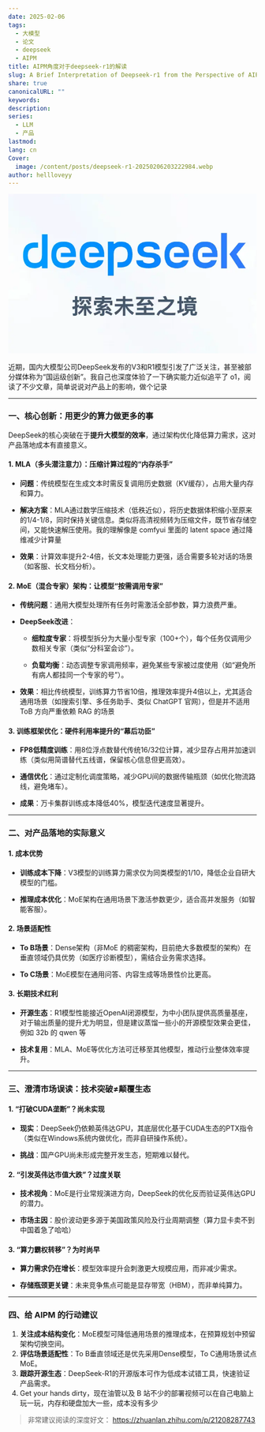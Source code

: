 ```yaml
---
date: 2025-02-06
tags:
  - 大模型
  - 论文
  - deepseek
  - AIPM
title: AIPM角度对于deepseek-r1的解读
slug: A Brief Interpretation of Deepseek-r1 from the Perspective of AIPM
share: true
canonicalURL: ""
keywords: 
description: 
series:
  - LLM
  - 产品
lastmod: 
lang: cn
Cover:
  image: /content/posts/deepseek-r1-20250206203222984.webp
author: hellloveyy
---
```


![deepseek-r1-20250206203222984.webp](deepseek-r1-20250206203222984.webp)

近期，国内大模型公司DeepSeek发布的V3和R1模型引发了广泛关注，甚至被部分媒体称为“国运级创新”。我自己也深度体验了一下确实能力近似追平了 o1，阅读了不少文章，简单说说对产品上的影响，做个记录

---

### 一、核心创新：用更少的算力做更多的事

DeepSeek的核心突破在于**提升大模型的效率**，通过架构优化降低算力需求，这对产品落地成本有直接意义。

#### 1. **MLA（多头潜注意力）：压缩计算过程的“内存杀手”**

- **问题**：传统模型在生成文本时需反复调用历史数据（KV缓存），占用大量内存和算力。
    
- **解决方案**：MLA通过数学压缩技术（低秩近似），将历史数据体积缩小至原来的1/4-1/8，同时保持关键信息。类似将高清视频转为压缩文件，既节省存储空间，又能快速解压使用。我的理解像是 comfyui 里面的 latent space 通过降维减少计算量
    
- **效果**：计算效率提升2-4倍，长文本处理能力更强，适合需要多轮对话的场景（如客服、长文档分析）。


#### 2. **MoE（混合专家）架构：让模型“按需调用专家”**

- **传统问题**：通用大模型处理所有任务时需激活全部参数，算力浪费严重。
    
- **DeepSeek改进**：
    
    - **细粒度专家**：将模型拆分为大量小型专家（100+个），每个任务仅调用少数相关专家（类似“分科室会诊”）。
        
    - **负载均衡**：动态调整专家调用频率，避免某些专家被过度使用（如“避免所有病人都挂同一个专家的号”）。
        
- **效果**：相比传统模型，训练算力节省10倍，推理效率提升4倍以上，尤其适合通用场景（如搜索引擎、多任务助手、类似 ChatGPT 官网），但是并不适用 ToB 方向严重依赖 RAG 的场景


#### 3. **训练框架优化：硬件利用率提升的“幕后功臣”**

- **FP8低精度训练**：用8位浮点数替代传统16/32位计算，减少显存占用并加速训练（类似用简谱替代五线谱，保留核心信息但更高效）。
    
- **通信优化**：通过定制化调度策略，减少GPU间的数据传输瓶颈（如优化物流路线，避免堵车）。
    
- **成果**：万卡集群训练成本降低40%，模型迭代速度显著提升。


---

### 二、对产品落地的实际意义

#### 1. **成本优势**

- **训练成本下降**：V3模型的训练算力需求仅为同类模型的1/10，降低企业自研大模型的门槛。
    
- **推理成本优化**：MoE架构在通用场景下激活参数更少，适合高并发服务（如智能客服）。

#### 2. **场景适配性**

- **To B场景**：Dense架构（非MoE 的稠密架构，目前绝大多数模型的架构）在垂直领域仍具优势（如医疗诊断模型），需结合业务需求选择。
    
- **To C场景**：MoE模型在通用问答、内容生成等场景性价比更高。

#### 3. **长期技术红利**

- **开源生态**：R1模型性能接近OpenAI闭源模型，为中小团队提供高质量基座，对于输出质量的提升尤为明显，但是建议蒸馏一些小的开源模型效果会更佳，例如 32b 的 qwen 等
    
- **技术复用**：MLA、MoE等优化方法可迁移至其他模型，推动行业整体效率提升。

---

### 三、澄清市场误读：技术突破≠颠覆生态

#### 1. **“打破CUDA垄断”？尚未实现**

- **现实**：DeepSeek仍依赖英伟达GPU，其底层优化基于CUDA生态的PTX指令（类似在Windows系统内做优化，而非自研操作系统）。
    
- **挑战**：国产GPU尚未形成完整开发生态，短期难以替代。

#### 2. **“引发英伟达市值大跌”？过度关联**

- **技术视角**：MoE是行业常规演进方向，DeepSeek的优化反而验证英伟达GPU的潜力。
    
- **市场主因**：股价波动更多源于美国政策风险及行业周期调整（算力显卡卖不到中国着急了哈哈）

#### 3. **“算力霸权转移”？为时尚早**

- **算力需求仍在增长**：模型效率提升会刺激更大规模应用，而非减少需求。
    
- **存储瓶颈更关键**：未来竞争焦点可能是显存带宽（HBM），而非单纯算力。


---

### 四、给 AIPM 的行动建议

1. **关注成本结构变化**：MoE模型可降低通用场景的推理成本，在预算规划中预留架构切换空间。
2. **评估场景适配性**：To B垂直领域还是优先采用Dense模型，To C通用场景试点MoE。
3. **跟踪开源生态**：DeepSeek-R1的开源版本可作为低成本试错工具，快速验证产品需求。
4. Get your hands dirty，现在油管以及 B 站不少的部署视频可以在自己电脑上玩一玩，内存和硬盘加大一些，成本没有多少

>  非常建议阅读的深度好文： https://zhuanlan.zhihu.com/p/21208287743
